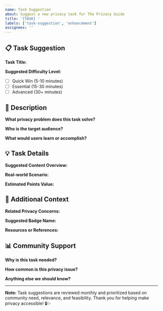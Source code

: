 ```yaml
---
name: Task Suggestion
about: Suggest a new privacy task for The Privacy Guide
title: '[TASK] '
labels: ['task-suggestion', 'enhancement']
assignees: ''
---
```


## 📋 Task Suggestion

**Task Title:** 
<!-- Clear, descriptive title for the task -->

**Suggested Difficulty Level:**
<!-- Choose one: Quick Win (5-10 min) | Essential (15-30 min) | Advanced (30+ min) -->
- [ ] Quick Win (5-10 minutes)
- [ ] Essential (15-30 minutes)  
- [ ] Advanced (30+ minutes)

## 🎯 Description

**What privacy problem does this task solve?**
<!-- Describe the specific privacy issue or concern this task addresses -->

**Who is the target audience?**
<!-- e.g., beginners, families, specific age groups, etc. -->

**What would users learn or accomplish?**
<!-- Describe the expected outcome and benefits -->

## 💡 Task Details

**Suggested Content Overview:**
<!-- Brief outline of what the task would cover -->

**Real-world Scenario:**
<!-- Describe when/why someone would need this knowledge -->

**Estimated Points Value:**
<!-- Based on difficulty: Quick Win (25-75), Essential (75-125), Advanced (125-200) -->

## 🔗 Additional Context

**Related Privacy Concerns:**
<!-- Any related privacy topics or current events -->

**Suggested Badge Name:**
<!-- Fun badge name for completing this task -->

**Resources or References:**
<!-- Any helpful links, tools, or references -->

## 📊 Community Support

**Why is this task needed?**
<!-- Explain the importance and urgency -->

**How common is this privacy issue?**
<!-- Is this something many people encounter? -->

**Anything else we should know?**
<!-- Additional context, edge cases, or considerations -->

---

**Note:** Task suggestions are reviewed monthly and prioritized based on community need, relevance, and feasibility. Thank you for helping make privacy accessible! 🔒✨
